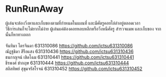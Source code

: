 # RunRunAway

ผู้เล่นจะต้องวิ่งหาและเก็บของตามที่กำหนดในแผนที่ และมีศัตรูคอยไล่ล่าอยู่ตลอดเวลา\
วิธีกา่รเล่นก็จะไม่ยากไม่ง่าย ผู้เล่นแค่ต้องคอยหลบหลีกหรือวิ่งหนีศัตรู สำรวจแมพ และเก็บของ จากนั้นก็หาทางออก 
\
\
จันทิมา ไตรจินดา 631310086 https://github.com/ictsu631310086 \
ณัฏฐธิดา สีรือแสง 631310436 https://github.com/ictsu631310436 \
ธนกาญจน์ เชิดโฉม 631310441 https://github.com/ictsu631310441 \
ธีรพงศ์ ขำกฤษ 631310444 https://github.com/ictsu631310444 \
สลิลทิพย์ สุขุมจรัสโรจน์ 631310452 https://github.com/ictsu631310452

  
